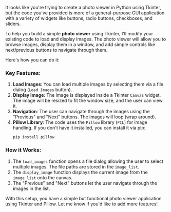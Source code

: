 It looks like you're trying to create a photo viewer in Python using Tkinter, but the code you've provided is more of a general-purpose GUI application with a variety of widgets like buttons, radio buttons, checkboxes, and sliders. 

To help you build a simple **photo viewer** using Tkinter, I'll modify your existing code to load and display images. The photo viewer will allow you to browse images, display them in a window, and add simple controls like next/previous buttons to navigate through them.

Here's how you can do it:



### Key Features:
1. **Load Images**: You can load multiple images by selecting them via a file dialog (`Load Images` button).
2. **Display Image**: The image is displayed inside a Tkinter `Canvas` widget. The image will be resized to fit the window size, and the user can view it.
3. **Navigation**: The user can navigate through the images using the "Previous" and "Next" buttons. The images will loop (wrap around).
4. **Pillow Library**: The code uses the `Pillow` library (`PIL`) for image handling. If you don't have it installed, you can install it via pip:
   ```
   pip install pillow
   ```

### How it Works:
1. The `load_images` function opens a file dialog allowing the user to select multiple images. The file paths are stored in the `image_list`.
2. The `display_image` function displays the current image from the `image_list` onto the canvas.
3. The "Previous" and "Next" buttons let the user navigate through the images in the list.

With this setup, you have a simple but functional photo viewer application using Tkinter and Pillow. Let me know if you'd like to add more features!
